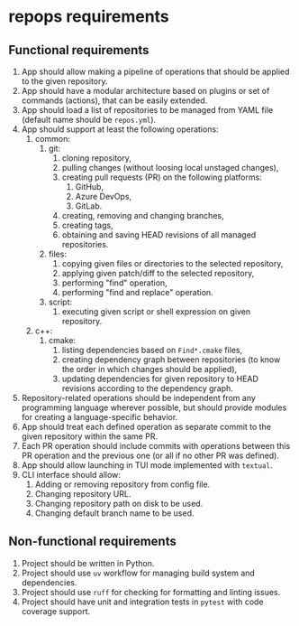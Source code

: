 # repops requirements

## Functional requirements

1. App should allow making a pipeline of operations that should be applied to the given repository.
2. App should have a modular architecture based on plugins or set of commands (actions), that can be easily extended.
3. App should load a list of repositories to be managed from YAML file (default name should be `repos.yml`).
4. App should support at least the following operations:
    1. common:
        1. git:
            1. cloning repository,
            2. pulling changes (without loosing local unstaged changes),
            3. creating pull requests (PR) on the following platforms:
                1. GitHub,
                2. Azure DevOps,
                3. GitLab.
            4. creating, removing and changing branches,
            5. creating tags,
            6. obtaining and saving HEAD revisions of all managed repositories.
        2. files:
            1. copying given files or directories to the selected repository,
            2. applying given patch/diff to the selected repository,
            3. performing "find" operation,
            4. performing "find and replace" operation.
        3. script:
            1. executing given script or shell expression on given repository.
    2. c++:
        1. cmake:
            1. listing dependencies based on `Find*.cmake` files,
            2. creating dependency graph between repositories (to know the order in which changes should be applied),
            3. updating dependencies for given repository to HEAD revisions according to the dependency graph.
5. Repository-related operations should be independent from any programming language wherever possible, but should
   provide modules for creating a language-specific behavior.
6. App should treat each defined operation as separate commit to the given repository within the same PR.
7. Each PR operation should include commits with operations between this PR operation and the previous one (or all if no
   other PR was defined).
8. App should allow launching in TUI mode implemented with `textual`.
9. CLI interface should allow:
    1. Adding or removing repository from config file.
    2. Changing repository URL.
    3. Changing repository path on disk to be used.
    4. Changing default branch name to be used.

## Non-functional requirements

1. Project should be written in Python.
2. Project should use `uv` workflow for managing build system and dependencies.
3. Project should use `ruff` for checking for formatting and linting issues.
4. Project should have unit and integration tests in `pytest` with code coverage support.
